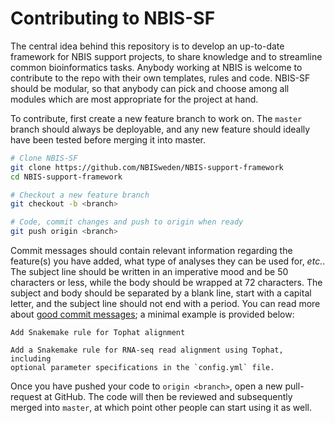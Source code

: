 # Contributing to NBIS-SF

The central idea behind this repository is to develop an up-to-date framework 
for NBIS support projects, to share knowledge and to streamline common
bioinformatics tasks. Anybody working at NBIS is welcome to contribute to
the repo with their own templates, rules and code. NBIS-SF should be modular,
so that anybody can pick and choose among all modules which are most appropriate
for the project at hand.

To contribute, first create a new feature branch to work on. The `master`
branch should always be deployable, and any new feature should ideally have
been tested before merging it into master. 

```bash
# Clone NBIS-SF
git clone https://github.com/NBISweden/NBIS-support-framework
cd NBIS-support-framework

# Checkout a new feature branch
git checkout -b <branch>

# Code, commit changes and push to origin when ready
git push origin <branch>
```

Commit messages should contain relevant information regarding the feature(s)
you have added, what type of analyses they can be used for, *etc.*. The subject
line should be written in an imperative mood and be 50 characters or less,
while the body should be wrapped at 72 characters. The subject and body should
be separated by a blank line, start with a capital letter, and the subject line
should not end with a period. You can read more about [good commit messages][
git-commits]; a minimal example is provided below:

```
Add Snakemake rule for Tophat alignment

Add a Snakemake rule for RNA-seq read alignment using Tophat, including
optional parameter specifications in the `config.yml` file.
```

Once you have pushed your code to `origin <branch>`, open a new pull-request at
GitHub. The code will then be reviewed and subsequently merged into `master`,
at which point other people can start using it as well.

[git-commits]: https://chris.beams.io/posts/git-commit/
